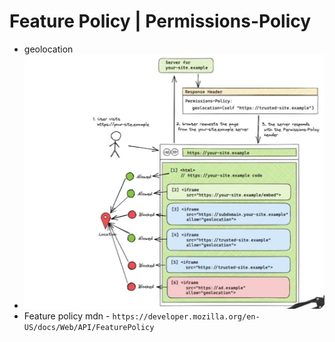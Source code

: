 # Feature Policy | Permissions-Policy
  - geolocation
  - ![image](/Security/assets/images/permission.JPG)
  - Feature policy mdn - `https://developer.mozilla.org/en-US/docs/Web/API/FeaturePolicy`
  